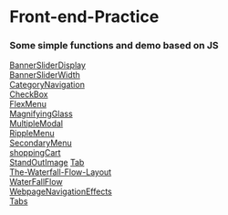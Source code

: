# Front-end-Practice
### Some simple functions and demo based on JS<br>
[BannerSliderDisplay](https://jiaqd1203.github.io/Front-end-Practice/Banner-Slider/Banner-Slider-Display.html)<br>
[BannerSliderWidth](https://jiaqd1203.github.io/Front-end-Practice/Banner-Slider/Banner-Slider-Width.html)<br>
[CategoryNavigation](https://jiaqd1203.github.io/Front-end-Practice/CategoryNavigation/CategoryNavigation.html)<br>
[CheckBox](https://jiaqd1203.github.io/Front-end-Practice/checkBox/checkBox.html)<br>
[FlexMenu](https://jiaqd1203.github.io/Front-end-Practice/FlexMenu/FlexMenuJS.html)<br>
[MagnifyingGlass](https://jiaqd1203.github.io/Front-end-Practice/MagnifyingGlass/Magnifying.html)<br>
[MultipleModal](https://jiaqd1203.github.io/Front-end-Practice/MultipleModal/index.html)<br>
[RippleMenu](https://jiaqd1203.github.io/Front-end-Practice/RippleMenu/rippleMenu.html)<br>
[SecondaryMenu](https://jiaqd1203.github.io/Front-end-Practice/SecondaryMenu/SecondaryMenu.html)<br>
[shoppingCart](https://jiaqd1203.github.io/Front-end-Practice/shoppingCart/shoppingCart.html)<br>
[StandOutImage](https://jiaqd1203.github.io/Front-end-Practice/StandOutImage/index.html)
[Tab](https://jiaqd1203.github.io/Front-end-Practice/Tabs/Tab-Auto.html)<br>
[The-Waterfall-Flow-Layout](https://jiaqd1203.github.io/Front-end-Practice/The-Waterfall-Flow-Layout/Waterfall-js.html)<br>
[WaterFallFlow](https://jiaqd1203.github.io/Front-end-Practice/The-Waterfall-Flow-Layout/Waterfall-jq.html/Waterfall-jq.html)<br>
[WebpageNavigationEffects](https://jiaqd1203.github.io/Front-end-Practice/Webpage-Navigation-Effects/Navigation-Effects-js.html)<br>
[Tabs](https://jiaqd1203.github.io/Front-end-Practice/Tabs/Tab-Auto.html)






